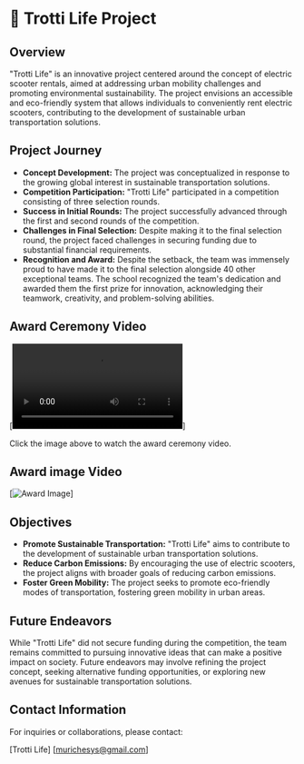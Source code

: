 # 🛴 Trotti Life Project

## Overview
"Trotti Life" is an innovative project centered around the concept of electric scooter rentals, aimed at addressing urban mobility challenges and promoting environmental sustainability. The project envisions an accessible and eco-friendly system that allows individuals to conveniently rent electric scooters, contributing to the development of sustainable urban transportation solutions.

## Project Journey
- **Concept Development:** The project was conceptualized in response to the growing global interest in sustainable transportation solutions.
- **Competition Participation:** "Trotti Life" participated in a competition consisting of three selection rounds.
- **Success in Initial Rounds:** The project successfully advanced through the first and second rounds of the competition.
- **Challenges in Final Selection:** Despite making it to the final selection round, the project faced challenges in securing funding due to substantial financial requirements.
- **Recognition and Award:** Despite the setback, the team was immensely proud to have made it to the final selection alongside 40 other exceptional teams. The school recognized the team's dedication and awarded them the first prize for innovation, acknowledging their teamwork, creativity, and problem-solving abilities.

## Award Ceremony Video
[![Award Ceremony Video](assets/Trotti_Life.mp4)]

Click the image above to watch the award ceremony video.

## Award image Video
[![Award Image](assets/Awardd.jpg)]

## Objectives
- **Promote Sustainable Transportation:** "Trotti Life" aims to contribute to the development of sustainable urban transportation solutions.
- **Reduce Carbon Emissions:** By encouraging the use of electric scooters, the project aligns with broader goals of reducing carbon emissions.
- **Foster Green Mobility:** The project seeks to promote eco-friendly modes of transportation, fostering green mobility in urban areas.

## Future Endeavors
While "Trotti Life" did not secure funding during the competition, the team remains committed to pursuing innovative ideas that can make a positive impact on society. Future endeavors may involve refining the project concept, seeking alternative funding opportunities, or exploring new avenues for sustainable transportation solutions.

## Contact Information
For inquiries or collaborations, please contact:

[Trotti Life]
[murichesys@gmail.com]
